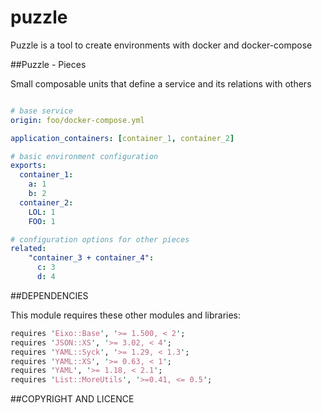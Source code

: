 puzzle
========

Puzzle is a tool to create environments with docker and docker-compose


##Puzzle - Pieces

Small composable units that define a service and its relations with others

```yaml

# base service
origin: foo/docker-compose.yml 

application_containers: [container_1, container_2]

# basic environment configuration
exports:
  container_1:
    a: 1
    b: 2
  container_2:
    LOL: 1
    FOO: 1

# configuration options for other pieces
related:
    "container_3 + container_4": 
      c: 3
      d: 4 

```



##DEPENDENCIES

This module requires these other modules and libraries:

```perl
requires 'Eixo::Base', '>= 1.500, < 2';
requires 'JSON::XS', '>= 3.02, < 4';
requires 'YAML::Syck', '>= 1.29, < 1.3';
requires 'YAML::XS', '>= 0.63, < 1';
requires 'YAML', '>= 1.18, < 2.1';
requires 'List::MoreUtils', '>=0.41, <= 0.5';
```


##COPYRIGHT AND LICENCE



